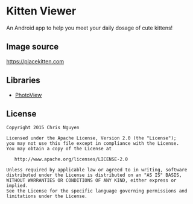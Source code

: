 # Kitten Viewer
An Android app to help you meet your daily dosage of cute kittens!

## Image source
https://placekitten.com

## Libraries
* [PhotoView](https://github.com/chrisbanes/PhotoView)

## License

    Copyright 2015 Chris Nguyen

    Licensed under the Apache License, Version 2.0 (the "License");
    you may not use this file except in compliance with the License.
    You may obtain a copy of the License at

       http://www.apache.org/licenses/LICENSE-2.0

    Unless required by applicable law or agreed to in writing, software
    distributed under the License is distributed on an "AS IS" BASIS,
    WITHOUT WARRANTIES OR CONDITIONS OF ANY KIND, either express or implied.
    See the License for the specific language governing permissions and
    limitations under the License.

